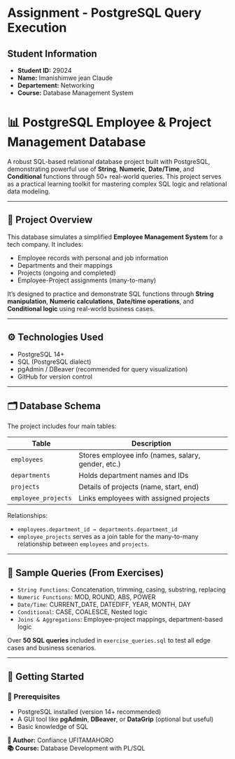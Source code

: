 # Assignment - PostgreSQL Query Execution

## Student Information
- **Student ID:** 29024
- **Name:** Imanishimwe jean Claude 
- **Departement:** Networking
- **Course:** Database Management System

# 📊 PostgreSQL Employee & Project Management Database

A robust SQL-based relational database project built with PostgreSQL, demonstrating powerful use of **String**, **Numeric**, **Date/Time**, and **Conditional** functions through 50+ real-world queries. This project serves as a practical learning toolkit for mastering complex SQL logic and relational data modeling.

---

## 🧠 Project Overview

This database simulates a simplified **Employee Management System** for a tech company. It includes:

- Employee records with personal and job information
- Departments and their mappings
- Projects (ongoing and completed)
- Employee-Project assignments (many-to-many)

It’s designed to practice and demonstrate SQL functions through **String manipulation**, **Numeric calculations**, **Date/time operations**, and **Conditional logic** using real-world business cases.

---

## ⚙️ Technologies Used

- PostgreSQL 14+
- SQL (PostgreSQL dialect)
- pgAdmin / DBeaver (recommended for query visualization)
- GitHub for version control

---

## 🗂️ Database Schema

The project includes four main tables:

| Table               | Description                            |
|--------------------|----------------------------------------|
| `employees`         | Stores employee info (names, salary, gender, etc.) |
| `departments`       | Holds department names and IDs         |
| `projects`          | Details of projects (name, start, end) |
| `employee_projects` | Links employees with assigned projects |

Relationships:
- `employees.department_id → departments.department_id`
- `employee_projects` serves as a join table for the many-to-many relationship between `employees` and `projects`.

---

## 🧪 Sample Queries (From Exercises)

- `String Functions`: Concatenation, trimming, casing, substring, replacing
- `Numeric Functions`: MOD, ROUND, ABS, POWER
- `Date/Time`: CURRENT_DATE, DATEDIFF, YEAR, MONTH, DAY
- `Conditional`: CASE, COALESCE, Nested logic
- `Joins & Aggregations`: Employee-project mappings, department-based logic

Over **50 SQL queries** included in `exercise_queries.sql` to test all edge cases and business scenarios.

---

## 🚀 Getting Started

### 🔧 Prerequisites

- PostgreSQL installed (version 14+ recommended)
- A GUI tool like **pgAdmin**, **DBeaver**, or **DataGrip** (optional but useful)
- Basic knowledge of SQL



**📌 Author:** Confiance UFITAMAHORO  
**📚 Course:** Database Development with PL/SQL  






